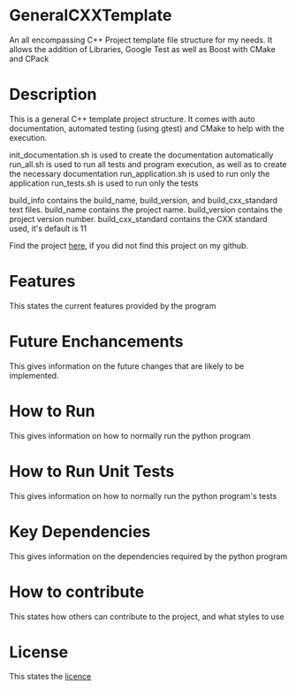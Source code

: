 # GeneralCXXTemplate
An all encompassing C++ Project template file structure for my needs. It allows the addition of 
Libraries, Google Test as well as Boost with CMake and CPack

# Description
This is a general C++ template project structure. It comes with auto
documentation, automated testing (using gtest) and CMake
to help with the execution.

init_documentation.sh is used to create the documentation automatically
run_all.sh is used to run all tests and program execution, as well as to create the necessary documentation
run_application.sh is used to run only the application
run_tests.sh is used to run only the tests

build_info contains the build_name, build_version, and build_cxx_standard text files.
build_name contains the project name. build_version contains the project version number. build_cxx_standard contains
the CXX standard used, it's default is 11

Find the project [here](github.com/BenrickSmit/GeneralCXXTemplate), if you did not find this project on my github.

# Features
This states the current features provided by the program

# Future Enchancements
This gives information on the future changes that are likely to be implemented.

# How to Run
This gives information on how to normally run the python program

# How to Run Unit Tests
This gives information on how to normally run the python program's tests

# Key Dependencies
This gives information on the dependencies required by the python program

# How to contribute
This states how others can contribute to the project, and what styles to use

# License
This states the [licence](LICENSE)

